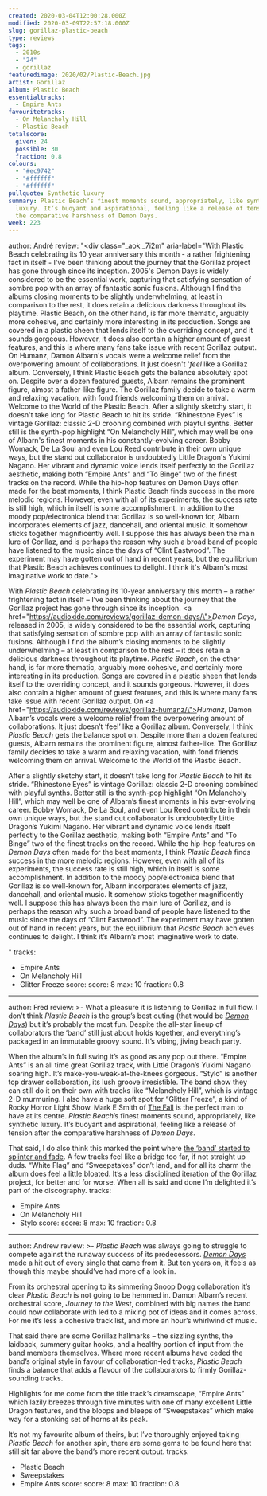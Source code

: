 ```yaml
---
created: 2020-03-04T12:00:28.000Z
modified: 2020-03-09T22:57:18.000Z
slug: gorillaz-plastic-beach
type: reviews
tags:
  - 2010s
  - "24"
  - gorillaz
featuredimage: 2020/02/Plastic-Beach.jpg
artist: Gorillaz
album: Plastic Beach
essentialtracks:
  - Empire Ants
favouritetracks:
  - On Melancholy Hill
  - Plastic Beach
totalscore:
  given: 24
  possible: 30
  fraction: 0.8
colours:
  - "#ec9742"
  - "#ffffff"
  - "#ffffff"
pullquote: Synthetic luxury
summary: Plastic Beach’s finest moments sound, appropriately, like synthetic
  luxury. It’s buoyant and aspirational, feeling like a release of tension after
  the comparative harshness of Demon Days.
week: 223
---
```

author: André
review: "<div class=\"_aok _7i2m\" aria-label=\"With Plastic Beach celebrating
  its 10 year anniversary this month - a rather frightening fact in itself -
  I've been thinking about the journey that the Gorillaz project has gone
  through since its inception. 2005's Demon Days is widely considered to be the
  essential work, capturing that satisfying sensation of sombre pop with an
  array of fantastic sonic fusions. Although I find the albums closing moments
  to be slightly underwhelming, at least in comparison to the rest, it does
  retain a delicious darkness throughout its playtime. Plastic Beach, on the
  other hand, is far more thematic, arguably more cohesive, and certainly more
  interesting in its production. Songs are covered in a plastic sheen that lends
  itself to the overriding concept, and it sounds gorgeous. However, it does
  also contain a higher amount of guest features, and this is where many fans
  take issue with recent Gorillaz output. On Humanz, Damon Albarn's vocals were
  a welcome relief from the overpowering amount of collaborations. It just
  doesn't '*feel* like a Gorillaz album. Conversely, I think Plastic Beach gets
  the balance absolutely spot on. Despite over a dozen featured guests, Albarn
  remains the prominent figure, almost a father-like figure. The Gorillaz family
  decide to take a warm and relaxing vacation, with fond friends welcoming them
  on arrival. Welcome to the World of the Plastic Beach. After a slightly
  sketchy start, it doesn't take long for Plastic Beach to hit its stride.
  “Rhinestone Eyes” is vintage Gorillaz: classic 2-D crooning combined with
  playful synths. Better still is the synth-pop highlight “On Melancholy Hill”,
  which may well be one of Albarn's finest moments in his constantly-evolving
  career. Bobby Womack, De La Soul and even Lou Reed contribute in their own
  unique ways, but the stand out collaborator is undoubtedly Little Dragon's
  Yukimi Nagano. Her vibrant and dynamic voice lends itself perfectly to the
  Gorillaz aesthetic, making both “Empire Ants” and “To Binge” two of the finest
  tracks on the record. While the hip-hop features on Demon Days often made for
  the best moments, I think Plastic Beach finds success in the more melodic
  regions. However, even with all of its experiments, the success rate is still
  high, which in itself is some accomplishment. In addition to the moody
  pop/electronica blend that Gorillaz is so well-known for, Albarn incorporates
  elements of jazz, dancehall, and oriental music. It somehow sticks together
  magnificently well. I suppose this has always been the main lure of Gorillaz,
  and is perhaps the reason why such a broad band of people have listened to the
  music since the days of “Clint Eastwood”. The experiment may have gotten out
  of hand in recent years, but the equilibrium that Plastic Beach achieves
  continues to delight. I think it's Albarn's most imaginative work to
  date.\"><p>With <em>Plastic Beach</em> celebrating its 10-year anniversary
  this month – a rather frightening fact in itself – I’ve been thinking about
  the journey that the Gorillaz project has gone through since its inception. <a
  href=\"https://audioxide.com/reviews/gorillaz-demon-days/\"><em>Demon
  Days</em></a>, released in 2005, is widely considered to be the essential
  work, capturing that satisfying sensation of sombre pop with an array of
  fantastic sonic fusions. Although I find the album’s closing moments to be
  slightly underwhelming – at least in comparison to the rest – it does retain a
  delicious darkness throughout its playtime. <em>Plastic Beach</em>, on the
  other hand, is far more thematic, arguably more cohesive, and certainly more
  interesting in its production. Songs are covered in a plastic sheen that lends
  itself to the overriding concept, and it sounds gorgeous. However, it does
  also contain a higher amount of guest features, and this is where many fans
  take issue with recent Gorillaz output. On <a
  href=\"https://audioxide.com/reviews/gorillaz-humanz/\"><em>Humanz</em></a>,
  Damon Albarn’s vocals were a welcome relief from the overpowering amount of
  collaborations. It just doesn’t ‘feel’ like a Gorillaz album. Conversely, I
  think <em>Plastic Beach</em> gets the balance spot on. Despite more than a
  dozen featured guests, Albarn remains the prominent figure, almost
  father-like. The Gorillaz family decides to take a warm and relaxing vacation,
  with fond friends welcoming them on arrival. Welcome to the World of the
  Plastic Beach.</p><p>After a slightly sketchy start, it doesn’t take long for
  <em>Plastic Beach</em> to hit its stride. “Rhinestone Eyes” is vintage
  Gorillaz: classic 2-D crooning combined with playful synths. Better still is
  the synth-pop highlight “On Melancholy Hill”, which may well be one of
  Albarn’s finest moments in his ever-evolving career. Bobby Womack, De La Soul,
  and even Lou Reed contribute in their own unique ways, but the stand out
  collaborator is undoubtedly Little Dragon’s Yukimi Nagano. Her vibrant and
  dynamic voice lends itself perfectly to the Gorillaz aesthetic, making both
  “Empire Ants” and “To Binge” two of the finest tracks on the record. While the
  hip-hop features on <em>Demon Days</em> often made for the best moments, I
  think <em>Plastic Beach</em> finds success in the more melodic regions.
  However, even with all of its experiments, the success rate is still high,
  which in itself is some accomplishment. In addition to the moody
  pop/electronica blend that Gorillaz is so well-known for, Albarn incorporates
  elements of jazz, dancehall, and oriental music. It somehow sticks together
  magnificently well. I suppose this has always been the main lure of Gorillaz,
  and is perhaps the reason why such a broad band of people have listened to the
  music since the days of “Clint Eastwood”. The experiment may have gotten out
  of hand in recent years, but the equilibrium that <em>Plastic Beach</em>
  achieves continues to delight. I think it’s Albarn’s most imaginative work to
  date.</p></div>"
tracks:
  - Empire Ants
  - ­­On Melancholy Hill
  - ­­Glitter Freeze
score:
  score: 8
  max: 10
  fraction: 0.8
---
author: Fred
review: >-
  What a pleasure it is listening to Gorillaz in full flow. I don’t think
  *Plastic Beach* is the group’s best outing (that would be [*Demon
  Days*](<https://audioxide.com/reviews/gorillaz-demon-days/>)) but it’s
  probably the most fun. Despite the all-star lineup of collaborators the ‘band’
  still just about holds together, and everything’s packaged in an immutable
  groovy sound. It’s vibing, jiving beach party.

  When the album’s in full swing it’s as good as any pop out there. “Empire Ants” is an all time great Gorillaz track, with Little Dragon’s Yukimi Nagano soaring high. It’s make-you-weak-at-the-knees gorgeous. “Stylo” is another top drawer collaboration, its lush groove irresistible. The band show they can still do it on their own with tracks like “Melancholy Hill”, which is vintage 2-D murmuring. I also have a huge soft spot for “Glitter Freeze”, a kind of Rocky Horror Light Show. Mark E Smith of [The Fall](<https://audioxide.com/reviews/the-fall-this-nations-saving-grace/>) is the perfect man to have at its centre. *Plastic Beach*’s finest moments sound, appropriately, like synthetic luxury. It’s buoyant and aspirational, feeling like a release of tension after the comparative harshness of *Demon Days*.

  That said, I do also think this marked the point where [the ‘band’ started to splinter and fade](<https://audioxide.com/articles/gorillaz-go-1-d/>). A few tracks feel like a bridge too far, if not straight up duds. “White Flag” and “Sweepstakes” don’t land, and for all its charm the album does feel a little bloated. It’s a less disciplined iteration of the Gorillaz project, for better and for worse. When all is said and done I’m delighted it’s part of the discography.
tracks:
  - Empire Ants
  - ­­On Melancholy Hill
  - ­­Stylo
score:
  score: 8
  max: 10
  fraction: 0.8
---
author: Andrew
review: >-
  *Plastic Beach* was always going to struggle to compete against the runaway
  success of its predecessors. [*Demon
  Days*](<https://audioxide.com/reviews/gorillaz-demon-days/>) made a hit out of
  every single that came from it. But ten years on, it feels as though this
  maybe should’ve had more of a look in.

  From its orchestral opening to its simmering Snoop Dogg collaboration it’s clear *Plastic Beach* is not going to be hemmed in. Damon Albarn’s recent orchestral score, *Journey to the West*, combined with big names the band could now collaborate with led to a mixing pot of ideas and it comes across. For me it’s less a cohesive track list, and more an hour’s whirlwind of music.

  That said there are some Gorillaz hallmarks – the sizzling synths, the laidback, summery guitar hooks, and a healthy portion of input from the band members themselves. Where more recent albums have ceded the band’s original style in favour of collaboration-led tracks, *Plastic Beach* finds a balance that adds a flavour of the collaborators to firmly Gorillaz-sounding tracks.

  Highlights for me come from the title track’s dreamscape, “Empire Ants” which lazily breezes through five minutes with one of many excellent Little Dragon features, and the bloops and bleeps of “Sweepstakes” which make way for a stonking set of horns at its peak.

  It’s not my favourite album of theirs, but I’ve thoroughly enjoyed taking *Plastic Beach* for another spin, there are some gems to be found here that still sit far above the band’s more recent output.
tracks:
  - Plastic Beach
  - ­­Sweepstakes
  - ­­Empire Ants
score:
  score: 8
  max: 10
  fraction: 0.8
